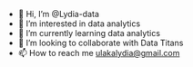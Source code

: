 - 👋 Hi, I’m @Lydia-data
- 👀 I’m interested in data analytics
- 🌱 I’m currently learning data analytics
- 💞️ I’m looking to collaborate with Data Titans
- 📫 How to reach me ulakalydia@gmail.com

<!---
Lydia-data/Lydia-data is a ✨ special ✨ repository because its `README.md` (this file) appears on your GitHub profile.
You can click the Preview link to take a look at your changes.
--->
